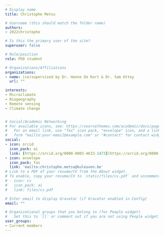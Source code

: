 ```yaml
---
# Display name
title: Christophe Metsu

# Username (this should match the folder name)
authors:
- 2022christophe

# Is this the primary user of the site?
superuser: false

# Role/position
role: PhD student

# Organizations/Affiliations
organizations:
- name: (co)supervised by Dr. Hanne De Kort & Dr. Sam Ottoy
  url: ""

interests:
- Microclimate
- Biogeography
- Remote sensing
- Climate change


# Social/Academic Networking
# For available icons, see: https://sourcethemes.com/academic/docs/page-builder/#icons
#   For an email link, use "fas" icon pack, "envelope" icon, and a link in the
#   form "mailto:your-email@example.com" or "#contact" for contact widget.
social:
- icon: orcid
  icon_pack: ai
  link: [https://orcid.org/0000-0003-4633-1473](https://orcid.org/0000-0002-5153-9351)
- icon: envelope
  icon_pack: fas
  link: 'mailto:christophe.metsu@kuleuven.be'
# Link to a PDF of your resume/CV from the About widget.
# To enable, copy your resume/CV to `static/files/cv.pdf` and uncomment the lines below.
# - icon: cv
#   icon_pack: ai
#   link: files/cv.pdf

# Enter email to display Gravatar (if Gravatar enabled in Config)
email: ""

# Organizational groups that you belong to (for People widget)
#   Set this to `[]` or comment out if you are not using People widget.
user_groups:
- Current members
---
```


